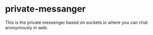 # private-messanger
This is the private messenger based on sockets.io where you can chat anonymously in web.
